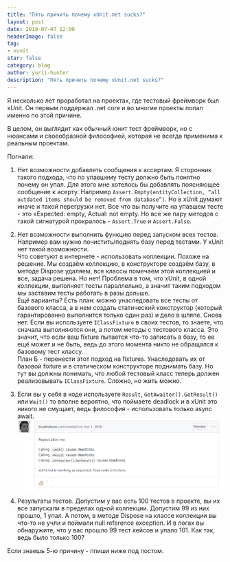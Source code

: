 ```yaml
---
title: "Пять причить почему xUnit.net sucks?"
layout: post
date: 2019-07-07 12:00
headerImage: false
tag:
- xunit
star: false
category: blog
author: yurii-hunter
description: "Пять причить почему xUnit.net sucks?"
---
```

Я несколько лет проработал на проектах, где тестовый фреймворк был xUnit. Он первым поддержал .net core и во многие проекты попал именно по этой причине.

В целом, он выглядит как обычный юнит тест фреймворк, но с нюансами и своеобразной философией, которая не всегда применима к реальным проектам.

Погнали:

1) Нет возможности добавлять сообщения к ассертам. Я сторонник такого подхода, что по упавшему тесту должно быть понятно почему он упал. Для этого мне хотелось бы добавлять поясняющее сообщение к асерту. Например `Assert.Empty(entityCollection, “all outdated items should be removed from database”)`. Но в xUnit думают иначе и такой перегрузки нет. Все что вы получите на упавшем тесте - это «Еxpected: empty, Actual: not empty. Но все же пару методов с такой сигнатурой прокралось - `Assert.True` и `Assert.False`.

2) Нет возможности выполнить функцию перед запуском всех тестов. Например вам нужно почистить/поднять базу перед тестами. У xUnit нет такой возможности.  
Что советуют в интернете - использовать коллекции. Похоже на решение. Мы создаём коллекцию, в конструкторе создаём базу, в методе Dispose удаляем, все классы помечаем этой коллекцией и все, задача решена. Но нет! Проблема в том, что xUnit, в одной коллекции, выполняет тесты параллельно, а значит таким подходом мы заставим тесты работать в разы дольше.  
Ещё варианты? Есть план: можно унаследовать все тесты от базового класса, а в нем создать статический конструктор (который гарантированно выполнится только один раз) и дело в шляпе. Снова нет. Если вы используете `IClassFixture` в своих тестов, то знаете, что сначала выполняются они, а потом методы с тестового класса. Это значит, что если ваш fixture пытается что-то записать в базу, то ее ещё может и не быть, ведь до этого момента никто не обращался к базовому тест классу.  
План Б - перенести этот подход на fixtures. Унаследовать их от базовой fixture и в статическом конструкторе поднимать базу. Но тут вы должны понимать, что любой тестовый класс теперь должен реализовывать `IClassFixture`. Сложно, но жить можно.

3) Если вы у cебя в коде используете `Result`, `GetAwaiter().GetResult()` или `Wait()` то вполне вероятно, что поймаете deadlock и в xUnit это никого не смущает, ведь философия - использовать только async await.
![xunit deadlock](/assets/images/xunit-position.png)

4) Результаты тестов. Допустим у вас есть 100 тестов в проекте, вы их все запускали в пределах одной коллекции. Допустим 99 из них прошло, 1 упал. А потом, в методе Dispose на классе коллекции вы что-то не учли и поймали null reference exception. И в логах вы обнаружите, что у вас прошло 99 тест кейсов и упало 101. Как так, ведь было только 100?

Если знаешь 5-ю причину - ппиши ниже под постом.